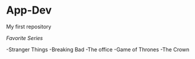 # App-Dev
My first repository

*Favorite Series*

 -Stranger Things
 -Breaking Bad
 -The office
 -Game of Thrones
 -The Crown
